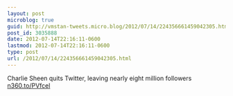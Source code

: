 ```yaml
---
layout: post
microblog: true
guid: http://vmstan-tweets.micro.blog/2012/07/14/224356661459042305.html
post_id: 3035888
date: 2012-07-14T22:16:11-0600
lastmod: 2012-07-14T22:16:11-0600
type: post
url: /2012/07/14/224356661459042305.html
---
```

Charlie Sheen quits Twitter, leaving nearly eight million followers <a href="http://n360.to/PVfcel">n360.to/PVfcel</a>
